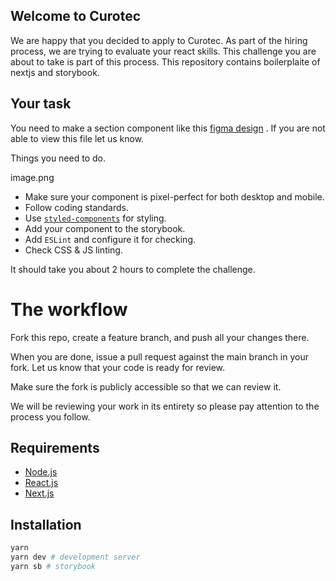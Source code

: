 ## Welcome to Curotec

We are happy that you decided to apply to Curotec.
As part of the hiring process, we are trying to evaluate your react skills. This challenge you are about to take is part of this process. 
This repository contains boilerplaite of nextjs and storybook.

## Your task

You need to make a section component like this [figma design](https://www.figma.com/file/jpKpFgNO9OFtr0fHMxZAmg/Test-Design?node-id=0%3A1) . If you are not able to view this file let us know.

Things you need to do.

image.png

- Make sure your component is pixel-perfect for both desktop and mobile.
- Follow coding standards.
- Use <code>[styled-components](https://styled-components.com/)</code> for styling.
- Add your component to the storybook.
- Add <code>ESLint</code> and configure it for checking.
- Check CSS & JS linting. 

It should take you about 2 hours to complete the challenge.

# The workflow

Fork this repo, create a feature branch, and push all your changes there.

When you are done, issue a pull request against the main branch in your fork. Let us know that your code is ready for review.

Make sure the fork is publicly accessible so that we can review it.

We will be reviewing your work in its entirety so please pay attention to the process you follow.

## Requirements
- [Node.js](https://nodejs.org/en/)
- [React.js](https://reactjs.org/)
- [Next.js](https://nextjs.org/)
## Installation

```bash
yarn
yarn dev # development server
yarn sb # storybook
```
